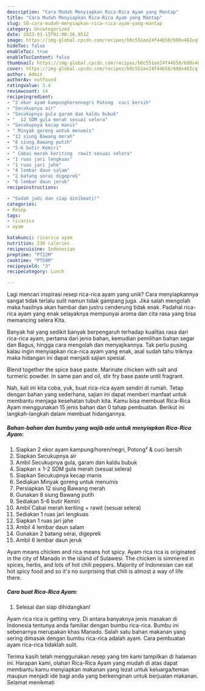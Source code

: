 ```yaml
---
description: "Cara Mudah Menyiapkan Rica-Rica Ayam yang Mantap"
title: "Cara Mudah Menyiapkan Rica-Rica Ayam yang Mantap"
slug: 58-cara-mudah-menyiapkan-rica-rica-ayam-yang-mantap
category: Uncategorized
date: 2023-03-15T01:08:26.951Z
image: https://img-global.cpcdn.com/recipes/b0c551ee24f44b50/680x482cq70/rica-rica-ayam-foto-resep-utama.jpg
hideToc: false
enableToc: true
enableTocContent: false
thumbnail: https://img-global.cpcdn.com/recipes/b0c551ee24f44b50/680x482cq70/rica-rica-ayam-foto-resep-utama.jpg
cover: https://img-global.cpcdn.com/recipes/b0c551ee24f44b50/680x482cq70/rica-rica-ayam-foto-resep-utama.jpg
author: Admin
authorAv: notfound
ratingvalue: 3.4
reviewcount: 14
recipeingredient:
- "2 ekor ayam kampunghorennegri Potong  cuci bersih"
- "Secukupnya air"
- "Secukupnya gula garam dan kaldu bubuk"
- "  12 SDM gula merah sesuai selera"
- "Secukupnya kecap manis"
- " Minyak goreng untuk menumis"
- "12 siung Bawang merah"
- "8 siung Bawang putih"
- "5-6 butir Kemiri"
- " Cabai merah keriting  rawit sesuai selera"
- "1 ruas jari lengkuas"
- "1 ruas jari jahe"
- "4 lembar daun salam"
- "2 batang serai digeprek"
- "6 lembar daun jeruk"
recipeinstructions:

- "Sudah jadi dan siap dinikmati!"
categories:
- Resep
tags:
- ricarica
- ayam

katakunci: ricarica ayam 
nutrition: 230 calories
recipecuisine: Indonesian
preptime: "PT22M"
cooktime: "PT50M"
recipeyield: "3"
recipecategory: Lunch

---
```





Lagi mencari inspirasi resep rica-rica ayam yang unik? Cara menyiapkannya sangat tidak terlalu sulit namun tidak gampang juga. Jika salah mengolah maka hasilnya akan hambar dan justru cenderung tidak enak. Padahal rica-rica ayam yang enak selayaknya mempunyai aroma dan cita rasa yang bisa memancing selera Kita.





Banyak hal yang sedikit banyak berpengaruh terhadap kualitas rasa dari rica-rica ayam, pertama dari jenis bahan, kemudian pemilihan bahan segar dan Bagus, hingga cara mengolah dan menyajikannya. Tak perlu pusing kalau ingin menyiapkan rica-rica ayam yang enak,      asal sudah tahu triknya maka hidangan ini dapat menjadi sajian spesial.














Blend together the spice base paste. Marinate chicken with salt and turmeric powder. In same pan and oil, stir fry base paste until fragrant.






Nah, kali ini kita coba, yuk, buat rica-rica ayam sendiri di rumah. Tetap dengan bahan yang sederhana, sajian ini dapat memberi manfaat untuk membantu menjaga kesehatan tubuh kita. Kamu bisa membuat Rica-Rica Ayam menggunakan 15 jenis bahan dan 0 tahap pembuatan. Berikut ini langkah-langkah dalam membuat hidangannya.

<!--inarticleads1-->

##### Bahan-bahan dan bumbu yang wajib ada untuk menyiapkan Rica-Rica Ayam:

1. Siapkan 2 ekor ayam kampung/horen/negri, Potong² &amp; cuci bersih
1. Siapkan Secukupnya air
1. Ambil Secukupnya gula, garam dan kaldu bubuk
1. Siapkan  ± 1-2 SDM gula merah (sesuai selera)
1. Siapkan Secukupnya kecap manis
1. Sediakan  Minyak goreng untuk menumis
1. Persiapkan 12 siung Bawang merah
1. Gunakan 8 siung Bawang putih
1. Sediakan 5-6 butir Kemiri
1. Ambil  Cabai merah keriting + rawit (sesuai selera)
1. Sediakan 1 ruas jari lengkuas
1. Siapkan 1 ruas jari jahe
1. Ambil 4 lembar daun salam
1. Gunakan 2 batang serai, digeprek
1. Ambil 6 lembar daun jeruk


Ayam means chicken and rica means hot spicy. Ayam rica rica is originated in the city of Manado in the island of Sulawesi. The chicken is simmered in spices, herbs, and lots of hot chili peppers. Majority of Indonesian can eat hot spicy food and so it&#39;s no surprising that chili is almost a way of life there. 

<!--inarticleads2-->

##### Cara buat Rica-Rica Ayam:


1. Selesai dan siap dihidangkan!

Ayam rica rica is getting very. Di antara banyaknya jenis masakan di Indonesia tentunya anda familiar dengan bumbu rica-rica. Bumbu ini sebenarnya merupakan khas Manado. Salah satu bahan makanan yang sering dimasak dengan bumbu rica-rica adalah ayam. Cara pembuatan ayam rica-rica tidaklah sulit. 

Terima kasih telah menggunakan resep yang tim kami tampilkan di halaman ini. Harapan kami, olahan Rica-Rica Ayam yang mudah di atas dapat membantu kamu menyiapkan makanan yang lezat untuk keluarga/teman maupun menjadi ide bagi anda yang berkeinginan untuk berjualan makanan. Selamat menikmati
